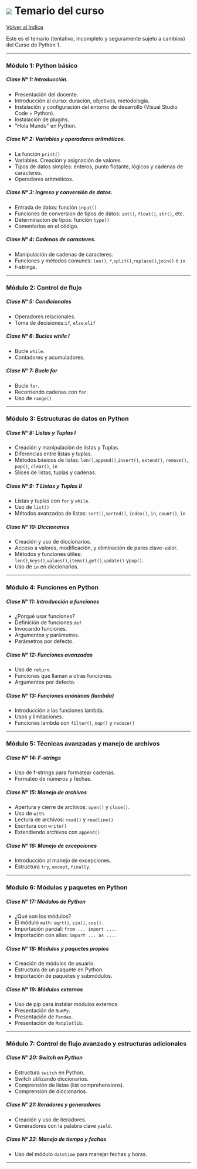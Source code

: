 # <span><img src="https://img.shields.io/badge/Python-FFD43B?style=for-the-badge&logo=python&logoColor=blue"/></span> Temario del curso 

[Volver al Indice](https://github.com/VintaBytes/Curso_Python_1/blob/main/README.md)



Este es el temario (tentativo, incompleto y seguramente sujeto a cambios) del Curso de Python 1.

----

### Módulo 1: Python básico

##### Clase N° 1: Introducción.
* Presentación del docente.
* Introducción al curso: duración, objetivos, metodología.
* Instalación y configuración del entorno de desarrollo (Visual Studio Code + Python).
* Instalación de plugins.
* "Hola Mundo" en Python.

##### Clase N° 2: Variables y operadores aritméticos.
* La función `print()`
* Variables. Creación y asignación de valores.
* Tipos de datos simples: enteros, punto flotante, lógicos y cadenas de caracteres.
* Operadores aritméticos.

##### Clase N° 3: Ingreso y conversión de datos.
* Entrada de datos: función `input()`
* Funciones de conversion de tipos de datos: `int()`, `float()`, `str()`, etc.
* Determinacion de tipos: función `type()`
* Comentarios en el código.

##### Clase N° 4: Cadenas de caracteres.
* Manipulación de cadenas de caracteres.
* Funciones y métodos comunes: `len()`, `*`,`split()`,`replace()`,`join()` e `in`
* f-strings.

----

### Módulo 2: Control de flujo

##### Clase N° 5: Condicionales
* Operadores relacionales.
* Toma de decisiones:`if`, `else`,`elif`

##### Clase N° 6: Bucles while I
* Bucle `while`.
* Contadores y acumuladores.

##### Clase N° 7: Bucle for
* Bucle `for`.
* Recorriendo cadenas con `for`.
* Uso de `range()`

----

### Módulo 3: Estructuras de datos en Python

##### Clase N° 8: Listas y Tuplas I
* Creación y manipulación de listas y Tuplas.
* Diferencias entre listas y tuplas.
* Métodos básicos de listas: `len()`,`append()`,`insert()`,
 `extend()`, `remove()`, `pop()`, `clear()`, `in`
* Slices de listas, tuplas y cadenas.


##### Clase N° 9: T Listas y Tuplas II
* Listas y tuplas con `for` y `while`.
* Uso de `list()`
* Métodos avanzados de listas: `sort()`,`sorted()`, `index()`, `in`, `count()`, `in`


##### Clase N° 10: Diccionarios
* Creación y uso de diccionarios.
* Acceso a valores, modificación, y eliminación de pares clave-valor.
* Métodos y funciones útiles: `len()`,`keys()`,`values()`,`items()`,`get()`,`update()` y`pop()`.
* Uso de `in` en diccionarios.

----

### Módulo 4: Funciones en Python

##### Clase N° 11: Introducción a funciones
* ¿Porqué usar funciones?
* Definición de funciones:`def`
* Invocando funciones.
* Argumentos y parámetros.
* Parámetros por defecto.

##### Clase N° 12: Funciones avanzadas
* Uso de `return`.
* Funciones que llaman a otras funciones.
* Argumentos por defecto.

##### Clase N° 13: Funciones anónimas (lambda)
* Introducción a las funciones lambda.
* Usos y limitaciones.
* Funciones lambda con `filter()`, `map()` y `reduce()`

----

### Módulo 5: Técnicas avanzadas y manejo de archivos

##### Clase N° 14: F-strings
* Uso de f-strings para formatear cadenas.
* Formateo de números y fechas.

##### Clase N° 15: Manejo de archivos
* Apertura y cierre de archivos: `open()` y `close()`.
* Uso de `with`.
* Lectura de archivos: `read()` y `readline()`
* Escritura con `write()`
* Extendiendo archivos con `append()`

##### Clase N° 16: Manejo de excepciones
* Introducción al manejo de excepciones.
* Estructura `try`, `except`, `finally`.

----

### Módulo 6: Módulos y paquetes en Python

##### Clase N° 17: Módulos de Python
* ¿Qué son los módulos?
* El módulo `math`: `sqrt()`, `sin()`, `cos()`.
* Importación parcial: `from ... import ...`.
* Importación con alias: `import ... as ...`.

##### Clase N° 18: Módulos y paquetes propios
* Creación de módulos de usuario.
* Estructura de un paquete en Python.
* Importación de paquetes y submódulos.

##### Clase N° 19: Módulos externos
* Uso de pip para instalar módulos externos.
* Presentación de `NumPy`.
* Presentación de `Pandas`.
* Presentación de `Matplotlib`.


----

### Módulo 7: Control de flujo avanzado y estructuras adicionales

##### Clase N° 20: Switch en Python
* Estructura `switch` en Python.
* Switch utilizando diccionarios.
* Comprensión de listas (list comprehensions).
* Comprensión de diccionarios.

##### Clase N° 21: Iteradores y generadores
* Creación y uso de iteradores.
* Generadores con la palabra clave `yield`.

##### Clase N° 22: Manejo de tiempo y fechas
* Uso del módulo `datetime` para manejar fechas y horas.

----
